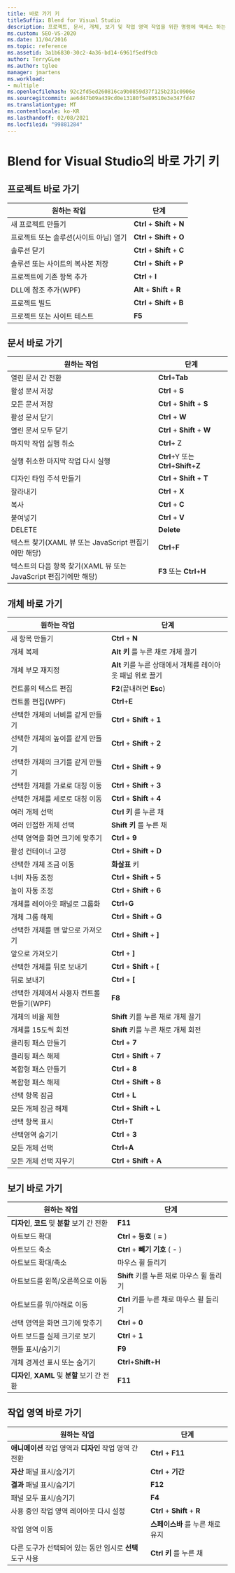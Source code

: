 ```yaml
---
title: 바로 가기 키
titleSuffix: Blend for Visual Studio
description: 프로젝트, 문서, 개체, 보기 및 작업 영역 작업을 위한 명령에 액세스 하는 Blend for Visual Studio의 바로 가기 키에 대해 알아봅니다.
ms.custom: SEO-VS-2020
ms.date: 11/04/2016
ms.topic: reference
ms.assetid: 3a1b6830-30c2-4a36-bd14-6961f5edf9cb
author: TerryGLee
ms.author: tglee
manager: jmartens
ms.workload:
- multiple
ms.openlocfilehash: 92c2fd5ed260816ca9b0859d37f125b231c0906e
ms.sourcegitcommit: ae6d47b09a439cd0e13180f5e89510e3e347fd47
ms.translationtype: MT
ms.contentlocale: ko-KR
ms.lasthandoff: 02/08/2021
ms.locfileid: "99881284"
---
```

# <a name="keyboard-shortcuts-in-blend-for-visual-studio"></a>Blend for Visual Studio의 바로 가기 키

## <a name="project-shortcuts"></a>프로젝트 바로 가기

|원하는 작업|단계|
|----------------|-------------|
|새 프로젝트 만들기|**Ctrl** + **Shift** + **N**|
|프로젝트 또는 솔루션(사이트 아님) 열기|**Ctrl** + **Shift** + **O**|
|솔루션 닫기|**Ctrl** + **Shift** + **C**|
|솔루션 또는 사이트의 복사본 저장|**Ctrl** + **Shift** + **P**|
|프로젝트에 기존 항목 추가|**Ctrl** + **I**|
|DLL에 참조 추가(WPF)|**Alt** + **Shift** + **R**|
|프로젝트 빌드|**Ctrl** + **Shift** + **B**|
|프로젝트 또는 사이트 테스트|**F5**|

## <a name="document-shortcuts"></a>문서 바로 가기

|원하는 작업|단계|
|----------------|-------------|
|열린 문서 간 전환|**Ctrl**+**Tab**|
|활성 문서 저장|**Ctrl** + **S**|
|모든 문서 저장|**Ctrl** + **Shift** + **S**|
|활성 문서 닫기|**Ctrl** + **W**|
|열린 문서 모두 닫기|**Ctrl** + **Shift** + **W**|
|마지막 작업 실행 취소|**Ctrl**+ Z|
|실행 취소한 마지막 작업 다시 실행|**Ctrl**+Y 또는 **Ctrl**+**Shift**+**Z**|
|디자인 타임 주석 만들기|**Ctrl** + **Shift** + **T**|
|잘라내기|**Ctrl** + **X**|
|복사|**Ctrl** + **C**|
|붙여넣기|**Ctrl** + **V**|
|DELETE|**Delete**|
|텍스트 찾기(XAML 뷰 또는 JavaScript 편집기에만 해당)|**Ctrl**+**F**|
|텍스트의 다음 항목 찾기(XAML 뷰 또는 JavaScript 편집기에만 해당)|**F3** 또는 **Ctrl**+**H**|

## <a name="object-shortcuts"></a>개체 바로 가기

|원하는 작업|단계|
|----------------|-------------|
|새 항목 만들기|**Ctrl** + **N**|
|개체 복제|**Alt 키** 를 누른 채로 개체 끌기|
|개체 부모 재지정|**Alt** 키를 누른 상태에서 개체를 레이아웃 패널 위로 끌기|
|컨트롤의 텍스트 편집|**F2**(끝내려면 **Esc**)|
|컨트롤 편집(WPF)|**Ctrl**+**E**|
|선택한 개체의 너비를 같게 만들기|**Ctrl** + **Shift** + **1**|
|선택한 개체의 높이를 같게 만들기|**Ctrl** + **Shift** + **2**|
|선택한 개체의 크기를 같게 만들기|**Ctrl** + **Shift** + **9**|
|선택한 개체를 가로로 대칭 이동|**Ctrl** + **Shift** + **3**|
|선택한 개체를 세로로 대칭 이동|**Ctrl** + **Shift** + **4**|
|여러 개체 선택|**Ctrl 키** 를 누른 채|
|여러 인접한 개체 선택|**Shift 키** 를 누른 채|
|선택 영역을 화면 크기에 맞추기|**Ctrl** + **9**|
|활성 컨테이너 고정|**Ctrl** + **Shift** + **D**|
|선택한 개체 조금 이동|**화살표** 키|
|너비 자동 조정|**Ctrl** + **Shift** + **5**|
|높이 자동 조정|**Ctrl** + **Shift** + **6**|
|개체를 레이아웃 패널로 그룹화|**Ctrl**+**G**|
|개체 그룹 해제|**Ctrl** + **Shift** + **G**|
|선택한 개체를 맨 앞으로 가져오기|**Ctrl** + **Shift** + **]**|
|앞으로 가져오기|**Ctrl** + **]**|
|선택한 개체를 뒤로 보내기|**Ctrl** + **Shift** + **[**|
|뒤로 보내기|**Ctrl** + **[**|
|선택한 개체에서 사용자 컨트롤 만들기(WPF)|**F8**|
|개체의 비율 제한|**Shift** 키를 누른 채로 개체 끌기|
|개체를 15도씩 회전|**Shift** 키를 누른 채로 개체 회전|
|클리핑 패스 만들기|**Ctrl** + **7**|
|클리핑 패스 해제|**Ctrl** + **Shift** + **7**|
|복합형 패스 만들기|**Ctrl** + **8**|
|복합형 패스 해제|**Ctrl** + **Shift** + **8**|
|선택 항목 잠금|**Ctrl** + **L**|
|모든 개체 잠금 해제|**Ctrl** + **Shift** + **L**|
|선택 항목 표시|**Ctrl**+**T**|
|선택영역 숨기기|**Ctrl** + **3**|
|모든 개체 선택|**Ctrl**+**A**|
|모든 개체 선택 지우기|**Ctrl** + **Shift** + **A**|

## <a name="view-shortcuts"></a>보기 바로 가기

|원하는 작업|단계|
|----------------|-------------|
|**디자인**, **코드** 및 **분할** 보기 간 전환|**F11**|
|아트보드 확대|**Ctrl** + **등호** ( **=** )|
|아트보드 축소|**Ctrl** + **빼기 기호** ( **-** )|
|아트보드 확대/축소|마우스 휠 돌리기|
|아트보드를 왼쪽/오른쪽으로 이동|**Shift** 키를 누른 채로 마우스 휠 돌리기|
|아트보드를 위/아래로 이동|**Ctrl** 키를 누른 채로 마우스 휠 돌리기|
|선택 영역을 화면 크기에 맞추기|**Ctrl** + **0**|
|아트 보드를 실제 크기로 보기|**Ctrl** + **1**|
|핸들 표시/숨기기|**F9**|
|개체 경계선 표시 또는 숨기기|**Ctrl**+**Shift**+**H**|
|**디자인**, **XAML** 및 **분할** 보기 간 전환|**F11**|

## <a name="workspace-shortcuts"></a>작업 영역 바로 가기

|원하는 작업|단계|
|----------------|-------------|
|**애니메이션** 작업 영역과 **디자인** 작업 영역 간 전환|**Ctrl** + **F11**|
|**자산** 패널 표시/숨기기|**Ctrl** + **기간**|
|**결과** 패널 표시/숨기기|**F12**|
|패널 모두 표시/숨기기|**F4**|
|사용 중인 작업 영역 레이아웃 다시 설정|**Ctrl** + **Shift** + **R**|
|작업 영역 이동|**스페이스바** 를 누른 채로 유지|
|다른 도구가 선택되어 있는 동안 임시로 **선택** 도구 사용|**Ctrl 키** 를 누른 채|
